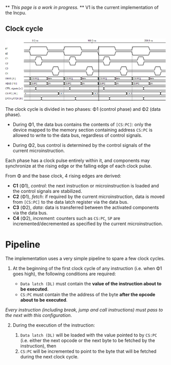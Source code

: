** _This page is a work in progress._ **
V1 is the current implementation of the lncpu.

## Clock cycle

![Clock diagram](clock-diagram.png)

The clock cycle is divided in two phases: Φ1 (control phase) and Φ2 (data phase).

* During Φ1, the data bus contains the contents of `[CS:PC]`: only the device mapped to the memory section containing address `CS:PC` is allowed to write to the data bus, regardless of control signals.

* During Φ2, bus control is determined by the control signals of the current microinstruction.

Each phase has a clock pulse entirely within it, and components may synchronize at the rising edge or the falling edge of each clock pulse.

From Φ and the base clock, 4 rising edges are derived:
* **C1** (Φ1), _control_: the next instruction or microinstruction is loaded and the control signals are stabilized.
* **C2** (Φ1), _fetch_: if required by the current microinstruction, data is moved from `[CS:PC]` to the data latch register via the data bus.
* **C3** (Φ2), _data_: data is transferred between the activated components via the data bus.
* **C4** (Φ2), _increment_: counters such as `CS:PC`, `SP` are incremented/decremented as specified by the current microinstruction.


# Pipeline

The implementation uses a very simple pipeline to spare a few clock cycles.


1. At the beginning of the first clock cycle of any instruction (i.e. when Φ1 goes high), the following conditions are required: 

    * `Data latch (DL)` must contain the **value of the instruction about to be executed**.
    * `CS:PC` must contain the the address of the byte **after the opcode about to be executed**.

*Every instruction (including break, jump and call instructions) must pass to the next with this configuration*.

2. During the execution of the instruction:

    1. `Data latch (DL)` will be loaded with the value pointed to by `CS:PC` (i.e. either the next opcode or the next byte to be fetched by the instruction), then
    2. `CS:PC` will be incremented to point to the byte that will be fetched during the next clock cycle.